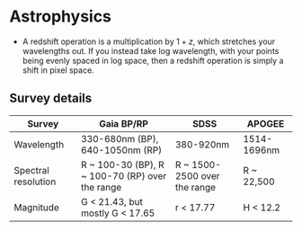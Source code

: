# Astrophysics

- A redshift operation is a multiplication by $1+z$, which stretches your wavelengths out. If you instead take log wavelength, with your points being evenly spaced in log space, then a redshift operation is simply a shift in pixel space.

## Survey details

| Survey              | Gaia BP/RP                                      | SDSS                         | APOGEE      |
| ------------------- | ----------------------------------------------- | ---------------------------- | ----------- |
| Wavelength          | 330-680nm (BP), 640-1050nm (RP)                 | 380-920nm                    | 1514-1696nm |
| Spectral resolution | R ~ 100-30 (BP), R ~ 100-70 (RP) over the range | R ~ 1500-2500 over the range | R ~ 22,500  |
| Magnitude           | G < 21.43, but mostly G < 17.65                 | r < 17.77                    | H < 12.2    |

